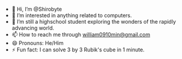 - 👋 Hi, I’m @Shirobyte
- 👀 I’m interested in anything related to computers. 
- 🌱 I’m still a highschool student exploring the wonders of the rapidly advancing world. 
- 📫 How to reach me through william0910min@gmail.com
- 😄 Pronouns: He/Him
- ⚡ Fun fact: I can solve 3 by 3 Rubik's cube in 1 minute.

<!---
Shirobyte/Shirobyte is a ✨ special ✨ repository because its `README.md` (this file) appears on your GitHub profile.
You can click the Preview link to take a look at your changes.
--->

